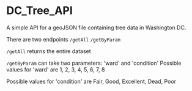# DC_Tree_API
A simple API for a geoJSON file containing tree data in Washington DC.

There are two endpoints
  `/getAll`
  `/getByParam`
  
`/getAll` returns the entire dataset

`/getByParam` can take two parameters:
  'ward' and 'condition'
  Possible values for 'ward' are 1, 2, 3, 4, 5, 6, 7, 8

  Possible values for 'condition' are Fair, Good, Excellent, Dead, Poor
